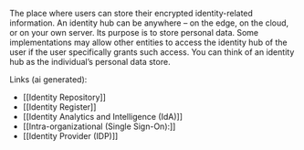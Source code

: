 The place where users can store their encrypted identity-related information. An identity hub can be anywhere – on the edge, on the cloud, or on your own server. Its purpose is to store personal data. Some implementations may allow other entities to access the identity hub of the user if the user specifically grants such access. You can think of an identity hub as the individual’s personal data store.

Links (ai generated):
 - [[Identity Repository]]
 - [[Identity Register]]
 - [[Identity Analytics and Intelligence (IdA)]]
 - [[Intra-organizational (Single Sign-On):]]
 - [[Identity Provider (IDP)]]
